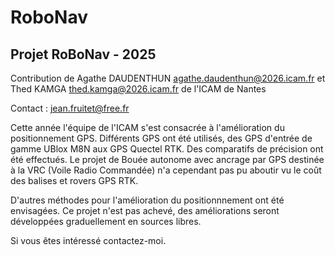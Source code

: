 # RoboNav

## Projet RoBoNav - 2025

Contribution de Agathe DAUDENTHUN <agathe.daudenthun@2026.icam.fr> et Thed KAMGA thed.kamga@2026.icam.fr de l'ICAM de Nantes

Contact : jean.fruitet@free.fr

Cette année l'équipe de l'ICAM s'est consacrée à l'amélioration du positionnement GPS.
Différents GPS ont été utilisés, des GPS d'entrée de gamme UBlox M8N aux GPS Quectel RTK.
Des comparatifs de précision ont été effectués.
Le projet de Bouée autonome avec ancrage par GPS destinée à la VRC (Voile Radio Commandée) n'a cependant pas pu aboutir vu le coût des balises et rovers GPS RTK.

D'autres méthodes pour l'amélioration du positionnnement ont été envisagées.
Ce projet n'est pas achevé, des améliorations seront développées graduellement en sources libres.

Si vous êtes intéressé contactez-moi.
